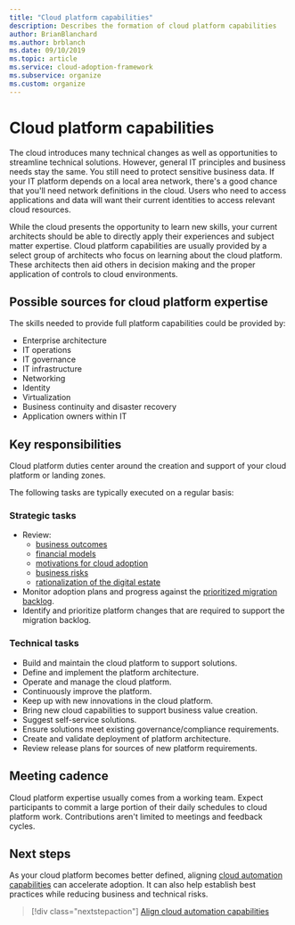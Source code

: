 ```yaml
---
title: "Cloud platform capabilities"
description: Describes the formation of cloud platform capabilities
author: BrianBlanchard
ms.author: brblanch
ms.date: 09/10/2019
ms.topic: article
ms.service: cloud-adoption-framework
ms.subservice: organize
ms.custom: organize
---
```


# Cloud platform capabilities

The cloud introduces many technical changes as well as opportunities to streamline technical solutions. However, general IT principles and business needs stay the same. You still need to protect sensitive business data. If your IT platform depends on a local area network, there's a good chance that you'll need network definitions in the cloud. Users who need to access applications and data will want their current identities to access relevant cloud resources.

While the cloud presents the opportunity to learn new skills, your current architects should be able to directly apply their experiences and subject matter expertise. Cloud platform capabilities are usually provided by a select group of architects who focus on learning about the cloud platform. These architects then aid others in decision making and the proper application of controls to cloud environments.

## Possible sources for cloud platform expertise

The skills needed to provide full platform capabilities could be provided by:

- Enterprise architecture
- IT operations
- IT governance
- IT infrastructure
- Networking
- Identity
- Virtualization
- Business continuity and disaster recovery
- Application owners within IT

## Key responsibilities

Cloud platform duties center around the creation and support of your cloud platform or landing zones.

The following tasks are typically executed on a regular basis:

### Strategic tasks

- Review:
  - [business outcomes](../strategy/business-outcomes/index.md)
  - [financial models](../strategy/financial-models.md)
  - [motivations for cloud adoption](../strategy/motivations.md)
  - [business risks](../govern/policy-compliance/risk-tolerance.md)
  - [rationalization of the digital estate](../digital-estate/index.md)
- Monitor adoption plans and progress against the [prioritized migration backlog](../migrate/migration-considerations/assess/release-iteration-backlog.md).
- Identify and prioritize platform changes that are required to support the migration backlog.

### Technical tasks

- Build and maintain the cloud platform to support solutions.
- Define and implement the platform architecture.
- Operate and manage the cloud platform.
- Continuously improve the platform.
- Keep up with new innovations in the cloud platform.
- Bring new cloud capabilities to support business value creation.
- Suggest self-service solutions.
- Ensure solutions meet existing governance/compliance requirements.
- Create and validate deployment of platform architecture.
- Review release plans for sources of new platform requirements.

## Meeting cadence

Cloud platform expertise usually comes from a working team. Expect participants to commit a large portion of their daily schedules to cloud platform work. Contributions aren't limited to meetings and feedback cycles.

## Next steps

As your cloud platform becomes better defined, aligning [cloud automation capabilities](./cloud-automation.md) can accelerate adoption. It can also help establish best practices while reducing business and technical risks.

> [!div class="nextstepaction"]
> [Align cloud automation capabilities](./cloud-automation.md)
